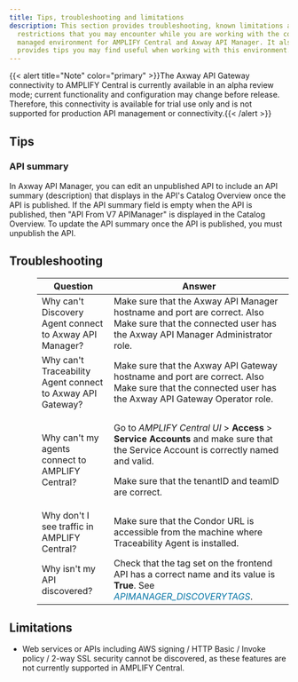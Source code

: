 ```yaml
---
title: Tips, troubleshooting and limitations
description: This section provides troubleshooting, known limitations and
  restrictions that you may encounter while you are working with the connected /
  managed environment for AMPLIFY Central and Axway API Manager. It also
  provides tips you may find useful when working with this environment.
---
```

{{< alert title="Note" color="primary" >}}The Axway API Gateway connectivity to AMPLIFY Central is currently available in an alpha review mode; current functionality and configuration may change before release.   Therefore, this connectivity is available for trial use only and is not supported for production API management or connectivity.{{< /alert >}}

## Tips

### API summary

In Axway API Manager, you can edit an unpublished API to include an API summary (description) that displays in the API's Catalog Overview once the API is published. If the API summary field is empty when the API is published, then "API From V7 APIManager" is displayed in the Catalog Overview. To update the API summary once the API is published, you must unpublish the API.

## Troubleshooting

<table style="width: 90%; mc-table-style: url('../../../../../Users/lbadenhop/Documents/aws_apigw_agents_docs/en/Content/Resources/TableStyles/SynchTableStyle_noshade.css'); margin-left: auto; margin-right: 0;" class="TableStyle-SynchTableStyle_interop" cellspacing="0">
            <col class="TableStyle-SynchTableStyle_interop-Column-Column1" />
            <col class="TableStyle-SynchTableStyle_interop-Column-Column1" />
            <thead>
                <tr class="TableStyle-SynchTableStyle_interop-Head-Header1">
                    <th class="TableStyle-SynchTableStyle_interop-HeadE-Column1-Header1">Question</th>
                    <th class="TableStyle-SynchTableStyle_interop-HeadD-Column1-Header1">Answer</th>
                </tr>
            </thead>
            <tbody>
                <tr class="TableStyle-SynchTableStyle_interop-Body-Body2">
                    <td class="TableStyle-SynchTableStyle_interop-BodyE-Column1-Body2">Why can't Discovery Agent connect to Axway API Manager?</td>
                    <td class="TableStyle-SynchTableStyle_interop-BodyD-Column1-Body2">Make sure that the Axway API Manager hostname and port are correct. Also Make sure that the connected user has the Axway API Manager Administrator role.</td>
                </tr>
                <tr class="TableStyle-SynchTableStyle_interop-Body-Body2">
                    <td class="TableStyle-SynchTableStyle_interop-BodyE-Column1-Body2">Why can't Traceability Agent connect to Axway API Gateway?</td>
                    <td class="TableStyle-SynchTableStyle_interop-BodyD-Column1-Body2">Make sure that the Axway API Gateway hostname and port are correct. Also Make sure that the connected user has the Axway API Gateway Operator role.</td>
                </tr>
                <tr class="TableStyle-SynchTableStyle_interop-Body-Body2">
                    <td class="TableStyle-SynchTableStyle_interop-BodyE-Column1-Body2">Why can't my agents connect to AMPLIFY Central?</td>
                    <td class="TableStyle-SynchTableStyle_interop-BodyD-Column1-Body2">
                        <p>Go to <em>AMPLIFY&#160;Central UI</em> &gt; <strong>Access</strong> &gt; <strong>Service Accounts</strong> and make sure that the Service Account is correctly named and valid.</p>
                        <p>Make sure that the tenantID and teamID are correct.</p>
                    </td>
                </tr>
                <tr class="TableStyle-SynchTableStyle_interop-Body-Body2">
                    <td class="TableStyle-SynchTableStyle_interop-BodyE-Column1-Body2">Why don't I see traffic in AMPLIFY Central?</td>
                    <td class="TableStyle-SynchTableStyle_interop-BodyD-Column1-Body2">Make sure that the Condor URL is accessible from the machine where Traceability Agent is installed.</td>
                </tr>
                <tr class="TableStyle-SynchTableStyle_interop-Body-Body2">
                    <td class="TableStyle-SynchTableStyle_interop-BodyB-Column1-Body2">Why isn't my API discovered?</td>
                    <td class="TableStyle-SynchTableStyle_interop-BodyA-Column1-Body2">Check that the tag set on the frontend API has a correct name and its value is <strong>True</strong>. See <MadCap:xref href="Deploy your environment.htm#APIMANAGER_PROXYTAGSFORPUSH"><span style="color: #0073a5;" class="mcFormatColor"><i>APIMANAGER_DISCOVERYTAGS</i></span></MadCap:xref>.</td>
                </tr>
            </tbody>
        </table>

## Limitations

* Web services or APIs including AWS signing / HTTP Basic / Invoke policy / 2-way SSL security cannot be discovered, as these features are not currently supported in AMPLIFY Central.